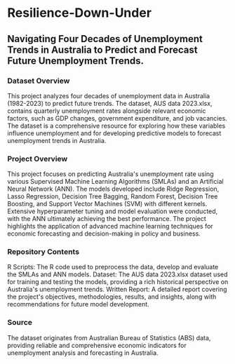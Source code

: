 # Resilience-Down-Under
## Navigating Four Decades of Unemployment Trends in Australia to Predict and Forecast Future Unemployment Trends.

### Dataset Overview

This project analyzes four decades of unemployment data in Australia (1982-2023) to predict future trends. The dataset, AUS data 2023.xlsx, contains quarterly unemployment rates alongside relevant economic factors, such as GDP changes, government expenditure, and job vacancies. The dataset is a comprehensive resource for exploring how these variables influence unemployment and for developing predictive models to forecast unemployment trends in Australia.

### Project Overview

This project focuses on predicting Australia's unemployment rate using various Supervised Machine Learning Algorithms (SMLAs) and an Artificial Neural Network (ANN). The models developed include Ridge Regression, Lasso Regression, Decision Tree Bagging, Random Forest, Decision Tree Boosting, and Support Vector Machines (SVM) with different kernels. Extensive hyperparameter tuning and model evaluation were conducted, with the ANN ultimately achieving the best performance. The project highlights the application of advanced machine learning techniques for economic forecasting and decision-making in policy and business.

### Repository Contents

R Scripts: The R code used to preprocess the data, develop and evaluate the SMLAs and ANN models.
Dataset: The AUS data 2023.xlsx dataset used for training and testing the models, providing a rich historical perspective on Australia's unemployment trends.
Written Report: A detailed report covering the project's objectives, methodologies, results, and insights, along with recommendations for future model development.

### Source

The dataset originates from Australian Bureau of Statistics (ABS) data, providing reliable and comprehensive economic indicators for unemployment analysis and forecasting in Australia.
